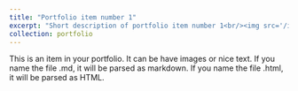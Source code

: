 ```yaml
---
title: "Portfolio item number 1"
excerpt: "Short description of portfolio item number 1<br/><img src='/images/video.mp3'>"
collection: portfolio
---
```


This is an item in your portfolio. It can be have images or nice text. If you name the file .md, it will be parsed as markdown. If you name the file .html, it will be parsed as HTML. 
